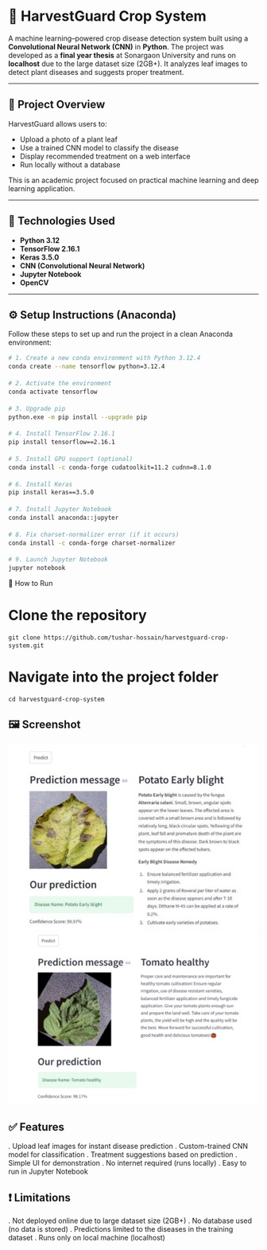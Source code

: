 # 🌿 HarvestGuard Crop System

A machine learning–powered crop disease detection system built using a **Convolutional Neural Network (CNN)** in **Python**. The project was developed as a **final year thesis** at Sonargaon University and runs on **localhost** due to the large dataset size (2GB+). It analyzes leaf images to detect plant diseases and suggests proper treatment.

---

## 📌 Project Overview

HarvestGuard allows users to:

- Upload a photo of a plant leaf
- Use a trained CNN model to classify the disease
- Display recommended treatment on a web interface
- Run locally without a database

This is an academic project focused on practical machine learning and deep learning application.

---

## 🧠 Technologies Used

- **Python 3.12**
- **TensorFlow 2.16.1**
- **Keras 3.5.0**
- **CNN (Convolutional Neural Network)**
- **Jupyter Notebook**
- **OpenCV**

---

## ⚙️ Setup Instructions (Anaconda)

Follow these steps to set up and run the project in a clean Anaconda environment:

```bash
# 1. Create a new conda environment with Python 3.12.4
conda create --name tensorflow python=3.12.4

# 2. Activate the environment
conda activate tensorflow

# 3. Upgrade pip
python.exe -m pip install --upgrade pip

# 4. Install TensorFlow 2.16.1
pip install tensorflow==2.16.1

# 5. Install GPU support (optional)
conda install -c conda-forge cudatoolkit=11.2 cudnn=8.1.0

# 6. Install Keras
pip install keras==3.5.0

# 7. Install Jupyter Notebook
conda install anaconda::jupyter

# 8. Fix charset-normalizer error (if it occurs)
conda install -c conda-forge charset-normalizer

# 9. Launch Jupyter Notebook
jupyter notebook

```

🚀 How to Run

# Clone the repository

```
git clone https://github.com/tushar-hossain/harvestguard-crop-system.git

```

# Navigate into the project folder

```
cd harvestguard-crop-system

```

## 🖼️ Screenshot

![App Screenshot](asset/potapo.png)
![App Screenshot](asset/tomato.png)

## ✅ Features

. Upload leaf images for instant disease prediction
. Custom-trained CNN model for classification
. Treatment suggestions based on prediction
. Simple UI for demonstration
. No internet required (runs locally)
. Easy to run in Jupyter Notebook

## ❗ Limitations

. Not deployed online due to large dataset size (2GB+)
. No database used (no data is stored)
. Predictions limited to the diseases in the training dataset
. Runs only on local machine (localhost)
